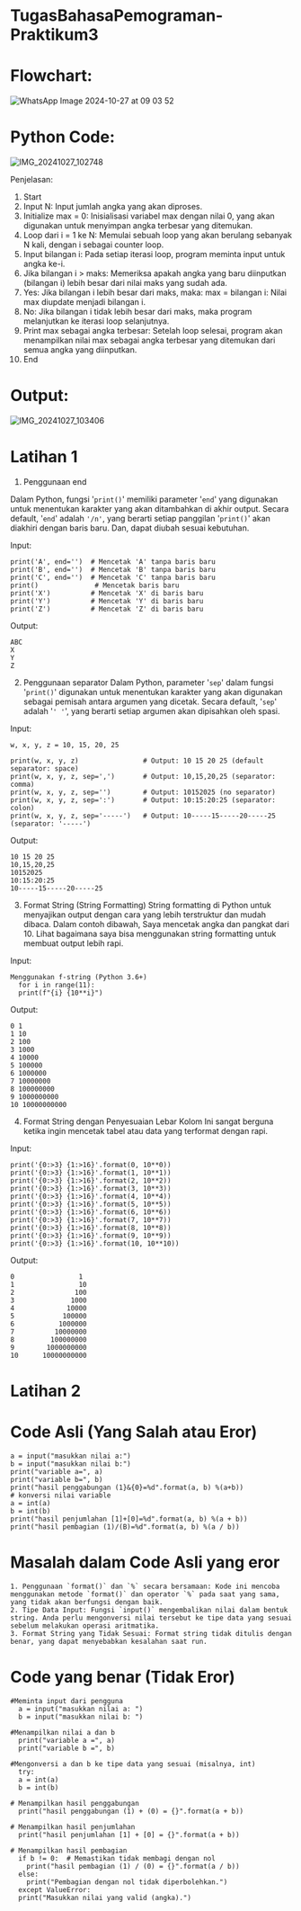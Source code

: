 # TugasBahasaPemograman-Praktikum3
# Flowchart:
﻿![WhatsApp Image 2024-10-27 at 09 03 52](https://github.com/user-attachments/assets/3b5f79df-da1b-4e95-a34f-90fd5ddbfac4)

# Python Code:
![IMG_20241027_102748](https://github.com/user-attachments/assets/44bacba6-daa0-46d1-9a10-d0257afd473c)

Penjelasan:
1. Start
2. Input N: Input jumlah angka yang akan diproses.
3. Initialize max = 0: Inisialisasi variabel max dengan nilai 0, yang akan digunakan untuk menyimpan angka terbesar yang ditemukan.
4. Loop dari i = 1 ke N: Memulai sebuah loop yang akan berulang sebanyak N kali, dengan i sebagai counter loop.
5. Input bilangan i: Pada setiap iterasi loop, program meminta input untuk angka ke-i.
6. Jika bilangan i > maks: Memeriksa apakah angka yang baru diinputkan (bilangan i) lebih besar dari nilai maks yang sudah ada.
7. Yes: Jika bilangan i lebih besar dari maks, maka:
          max = bilangan i: Nilai max diupdate menjadi bilangan i.
8. No: Jika bilangan i tidak lebih besar dari maks, maka program melanjutkan ke iterasi loop selanjutnya.
9. Print max sebagai angka terbesar: Setelah loop selesai, program akan menampilkan nilai max sebagai angka terbesar yang ditemukan dari semua angka yang diinputkan.
10. End

# Output:
![IMG_20241027_103406](https://github.com/user-attachments/assets/8fb66cbb-e558-482e-82ff-f5c153384301)

# Latihan 1

1. Penggunaan end

Dalam Python, fungsi '`print()`' memiliki parameter '`end`' yang digunakan untuk menentukan karakter yang akan ditambahkan di akhir output. Secara default, '`end`' adalah `'/n'`, yang berarti setiap panggilan '`print()`' akan diakhiri dengan baris baru. Dan, dapat diubah sesuai kebutuhan.

Input:

    print('A', end='')  # Mencetak 'A' tanpa baris baru
    print('B', end='')  # Mencetak 'B' tanpa baris baru
    print('C', end='')  # Mencetak 'C' tanpa baris baru
    print()              # Mencetak baris baru
    print('X')          # Mencetak 'X' di baris baru
    print('Y')          # Mencetak 'Y' di baris baru
    print('Z')          # Mencetak 'Z' di baris baru

Output:

    ABC
    X
    Y
    Z
    
2. Penggunaan separator
Dalam Python, parameter '`sep`' dalam fungsi '`print()`' digunakan untuk menentukan karakter yang akan digunakan sebagai pemisah antara argumen yang dicetak. Secara default, '`sep`' adalah '`' '`', yang berarti setiap argumen akan dipisahkan oleh spasi.

Input:

    w, x, y, z = 10, 15, 20, 25

    print(w, x, y, z)                # Output: 10 15 20 25 (default separator: space)
    print(w, x, y, z, sep=',')       # Output: 10,15,20,25 (separator: comma)
    print(w, x, y, z, sep='')        # Output: 10152025 (no separator)
    print(w, x, y, z, sep=':')       # Output: 10:15:20:25 (separator: colon)
    print(w, x, y, z, sep='-----')   # Output: 10-----15-----20-----25 (separator: '-----')

Output:

    10 15 20 25
    10,15,20,25
    10152025
    10:15:20:25
    10-----15-----20-----25

3. Format String (String Formatting)
String formatting di Python untuk menyajikan output dengan cara yang lebih terstruktur dan mudah dibaca. Dalam contoh dibawah, Saya mencetak angka dan pangkat dari 10. Lihat bagaimana saya bisa menggunakan string formatting untuk membuat output lebih rapi.

Input:

    Menggunakan f-string (Python 3.6+)
      for i in range(11):
      print(f"{i} {10**i}")

Output:

    0 1
    1 10
    2 100
    3 1000
    4 10000
    5 100000
    6 1000000
    7 10000000
    8 100000000
    9 1000000000
    10 10000000000      

4. Format String dengan Penyesuaian Lebar Kolom
Ini sangat berguna ketika ingin mencetak tabel atau data yang terformat dengan rapi.

Input:

    print('{0:>3} {1:>16}'.format(0, 10**0))
    print('{0:>3} {1:>16}'.format(1, 10**1))
    print('{0:>3} {1:>16}'.format(2, 10**2))
    print('{0:>3} {1:>16}'.format(3, 10**3))
    print('{0:>3} {1:>16}'.format(4, 10**4))
    print('{0:>3} {1:>16}'.format(5, 10**5))
    print('{0:>3} {1:>16}'.format(6, 10**6))
    print('{0:>3} {1:>16}'.format(7, 10**7))
    print('{0:>3} {1:>16}'.format(8, 10**8))
    print('{0:>3} {1:>16}'.format(9, 10**9))
    print('{0:>3} {1:>16}'.format(10, 10**10))

Output:

    0                1
    1                10
    2               100
    3              1000
    4             10000
    5            100000
    6           1000000
    7          10000000
    8         100000000
    9        1000000000
    10      10000000000

# Latihan 2

# Code Asli (Yang Salah atau Eror)


    a = input("masukkan nilai a:")
    b = input("masukkan nilai b:")
    print("variable a=", a)
    print("variable b=", b)
    print("hasil penggabungan (1}&{0}=%d".format(a, b) %(a+b))
    # konversi nilai variable
    a = int(a)
    b = int(b)
    print("hasil penjumlahan [1]+[0]=%d".format(a, b) %(a + b))
    print("hasil pembagian (1)/(B)=%d".format(a, b) %(a / b))

# Masalah dalam Code Asli yang eror
    1. Penggunaan `format()` dan `%` secara bersamaan: Kode ini mencoba menggunakan metode `format()` dan operator `%` pada saat yang sama, yang tidak akan berfungsi dengan baik.
    2. Tipe Data Input: Fungsi `input()` mengembalikan nilai dalam bentuk string. Anda perlu mengonversi nilai tersebut ke tipe data yang sesuai sebelum melakukan operasi aritmatika.
    3. Format String yang Tidak Sesuai: Format string tidak ditulis dengan benar, yang dapat menyebabkan kesalahan saat run.    

# Code yang benar (Tidak Eror)

    #Meminta input dari pengguna
      a = input("masukkan nilai a: ")
      b = input("masukkan nilai b: ")

    #Menampilkan nilai a dan b
      print("variable a =", a)
      print("variable b =", b)

    #Mengonversi a dan b ke tipe data yang sesuai (misalnya, int)
      try:
      a = int(a)
      b = int(b)

    # Menampilkan hasil penggabungan
      print("hasil penggabungan (1) + (0) = {}".format(a + b))

    # Menampilkan hasil penjumlahan
      print("hasil penjumlahan [1] + [0] = {}".format(a + b))

    # Menampilkan hasil pembagian
      if b != 0:  # Memastikan tidak membagi dengan nol
        print("hasil pembagian (1) / (0) = {}".format(a / b))
      else:
        print("Pembagian dengan nol tidak diperbolehkan.")
      except ValueError:
      print("Masukkan nilai yang valid (angka).")
      
